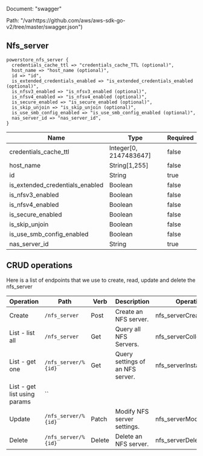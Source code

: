 Document: "swagger"


Path: "/varhttps://github.com/aws/aws-sdk-go-v2/tree/master/swagger.json")

## Nfs_server



```puppet
powerstore_nfs_server {
  credentials_cache_ttl => "credentials_cache_TTL (optional)",
  host_name => "host_name (optional)",
  id => "id",
  is_extended_credentials_enabled => "is_extended_credentials_enabled (optional)",
  is_nfsv3_enabled => "is_nfsv3_enabled (optional)",
  is_nfsv4_enabled => "is_nfsv4_enabled (optional)",
  is_secure_enabled => "is_secure_enabled (optional)",
  is_skip_unjoin => "is_skip_unjoin (optional)",
  is_use_smb_config_enabled => "is_use_smb_config_enabled (optional)",
  nas_server_id => "nas_server_id",
}
```

| Name        | Type           | Required       |
| ------------- | ------------- | ------------- |
|credentials_cache_ttl | Integer[0, 2147483647] | false |
|host_name | String[1,255] | false |
|id | String | true |
|is_extended_credentials_enabled | Boolean | false |
|is_nfsv3_enabled | Boolean | false |
|is_nfsv4_enabled | Boolean | false |
|is_secure_enabled | Boolean | false |
|is_skip_unjoin | Boolean | false |
|is_use_smb_config_enabled | Boolean | false |
|nas_server_id | String | true |



## CRUD operations

Here is a list of endpoints that we use to create, read, update and delete the nfs_server

| Operation | Path | Verb | Description | OperationID |
| ------------- | ------------- | ------------- | ------------- | ------------- |
|Create|`/nfs_server`|Post|Create an NFS server.|nfs_serverCreate|
|List - list all|`/nfs_server`|Get|Query all NFS Servers.|nfs_serverCollectionQuery|
|List - get one|`/nfs_server/%{id}`|Get|Query settings of an NFS server.|nfs_serverInstanceQuery|
|List - get list using params|``||||
|Update|`/nfs_server/%{id}`|Patch|Modify NFS server settings.|nfs_serverModify|
|Delete|`/nfs_server/%{id}`|Delete|Delete an NFS server.|nfs_serverDelete|
